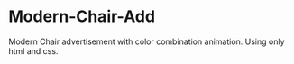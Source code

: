 # Modern-Chair-Add
Modern Chair advertisement  with color combination animation.
Using only html and css.

